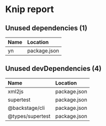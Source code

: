 # Knip report

## Unused dependencies (1)

| Name | Location     |
|:---|:-------------|
| yn | package.json |

## Unused devDependencies (4)

| Name             | Location     |
|:-----------------|:-------------|
| xml2js           | package.json |
| supertest        | package.json |
| @backstage/cli   | package.json |
| @types/supertest | package.json |

